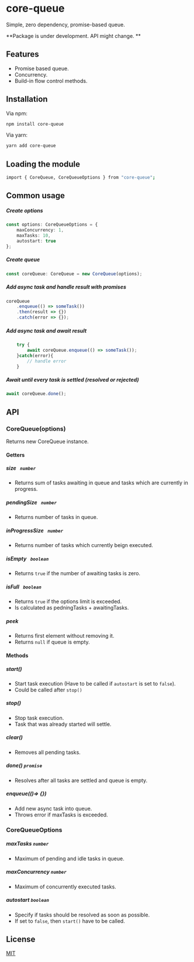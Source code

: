 # core-queue
Simple, zero dependency, promise-based queue.

**Package is under development. API might change. **

## Features
- Promise based queue.
- Concurrency.
- Build-in flow control methods.

## Installation
Via npm:
```bash
npm install core-queue
```
Via yarn:
```bash
yarn add core-queue
```

## Loading the module
```bash
import { CoreQueue, CoreQueueOptions } from "core-queue";
```

## Common usage
##### Create options
```ts
const options: CoreQueueOptions = {
	maxConcurrency: 1,
	maxTasks: 10,
	autostart: true
};
```
##### Create queue
```ts
const coreQueue: CoreQueue = new CoreQueue(options);
```
##### Add async task and handle result with promises
```ts
coreQueue
	.enqueue(() => someTask())
	.then(result => {})
	.catch(error => {});
```

##### Add async task and await result
```ts
	try { 
		await coreQueue.enqueue(() => someTask());
	}catch(error){
		// handle error
	}
```
##### Await until every task is settled (resolved or rejected)
```ts
await coreQueue.done();
```

## API
### CoreQueue(options)
Returns new CoreQueue instance.

#### Getters
##### size ` number`
- Returns sum of tasks awaiting in queue and tasks which are currently in progress.

##### pendingSize ` number`
- Returns number of tasks in queue.

##### inProgressSize ` number`
- Returns number of tasks which currently beign executed.

##### isEmpty ` boolean`
- Returns `true` if the number of awaiting tasks is zero.

##### isFull ` boolean`
- Returns `true` if the options limit is exceeded. 
- Is calculated as pedningTasks + awaitingTasks.

##### peek
- Returns first element without removing it.
- Returns `null` if queue is empty.

#### Methods
##### start() 
- Start task execution (Have to be called if `autostart` is set to `false`).
- Could be called after `stop()`

##### stop()
- Stop task execution.
- Task that was already started will settle.

##### clear()
- Removes all pending tasks.

##### done() `promise`
- Resolves after all tasks are settled and queue is empty.

##### enqueue(()=> {})
- Add new async task into queue.
- Throws error if maxTasks is exceeded.

### CoreQueueOptions
##### maxTasks  `number`
- Maximum of pending and idle tasks in queue. 

##### maxConcurrency  `number`
- Maximum of concurrently executed tasks.

##### autostart  `boolean`
- Specify if tasks should be resolved as soon as possible.
- If set to `false`, then `start()` have to be called.

## License
[MIT](https://choosealicense.com/licenses/mit/)